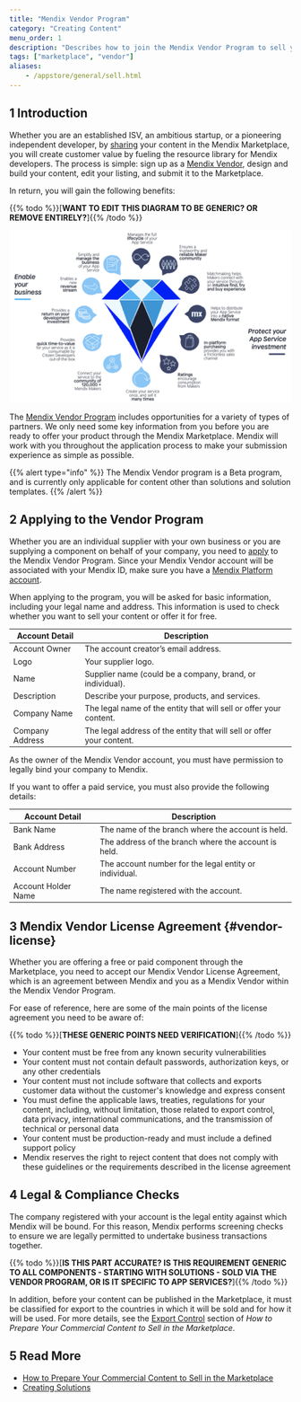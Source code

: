 ```yaml
---
title: "Mendix Vendor Program"
category: "Creating Content"
menu_order: 1
description: "Describes how to join the Mendix Vendor Program to sell your content in the Mendix Marketplace."
tags: ["marketplace", "vendor"]
aliases:
    - /appstore/general/sell.html
---
```


## 1 Introduction

Whether you are an established ISV, an ambitious startup, or a pioneering independent developer, by [sharing](/appstore/general/share-app-store-content) your content in the Mendix Marketplace, you will create customer value by fueling the resource library for Mendix developers. The process is simple: sign up as a [Mendix Vendor](https://www.mendix.com/marketplace-vendor-program/), design and build your content, edit your listing, and submit it to the Marketplace.

In return, you will gain the following benefits:

{{% todo %}}[**WANT TO EDIT THIS DIAGRAM TO BE GENERIC? OR REMOVE ENTIRELY?**]{{% /todo %}}

![](attachments/as-prepare/benefits.png)

The [Mendix Vendor Program](https://www.mendix.com/marketplace-vendor-program/) includes opportunities for a variety of types of partners. We only need some key information from you before you are ready to offer your product through the Mendix Marketplace. Mendix will work with you throughout the application process to make your submission experience as simple as possible.

{{% alert type="info" %}}
The Mendix Vendor program is a Beta program, and is currently only applicable for content other than solutions and solution templates.
{{% /alert %}}

## 2 Applying to the Vendor Program

Whether you are an individual supplier with your own business or you are supplying a component on behalf of your company, you need to [apply](https://www.mendix.com/marketplace-vendor-program/#contactForm) to the Mendix Vendor Program. Since your Mendix Vendor account will be associated with your Mendix ID, make sure you have a [Mendix Platform account](https://signup.mendix.com/). 

When applying to the program, you will be asked for basic information, including your legal name and address. This information is used to check whether you want to sell your content or offer it for free.

| Account Detail | Description |
| --- | --- |
| Account Owner | The account creator’s email address. |
| Logo | Your supplier logo. |
| Name | Supplier name (could be a company, brand, or individual). |
| Description | Describe your purpose, products, and services. |
| Company Name | The legal name of the entity that will sell or offer your content. |
| Company Address | The legal address of the entity that will sell or offer your content. |

As the owner of the Mendix Vendor account, you must have permission to legally bind your company to Mendix.

If you want to offer a paid service, you must also provide the following details:

| Account Detail | Description |
| --- | --- |
| Bank Name | The name of the branch where the account is held. |
| Bank Address | The address of the branch where the account is held. |
| Account Number | The account number for the legal entity or individual. |
| Account Holder Name | The name registered with the account. |

## 3 Mendix Vendor License Agreement {#vendor-license}

Whether you are offering a free or paid component through the Marketplace, you need to accept our Mendix Vendor License Agreement, which is an agreement between Mendix and you as a Mendix Vendor within the Mendix Vendor Program.

For ease of reference, here are some of the main points of the license agreement you need to be aware of:

{{% todo %}}[**THESE GENERIC POINTS NEED VERIFICATION**]{{% /todo %}}

* Your content must be free from any known security vulnerabilities
* Your content must not contain default passwords, authorization keys, or any other credentials
* Your content must not include software that collects and exports customer data without the customer's knowledge and express consent
* You must define the applicable laws, treaties, regulations for your content, including, without limitation, those related to export control, data privacy, international communications, and the transmission of technical or personal data
* Your content must be production-ready and must include a defined support policy
* Mendix reserves the right to reject content that does not comply with these guidelines or the requirements described in the license agreement

## 4 Legal & Compliance Checks

The company registered with your account is the legal entity against which Mendix will be bound. For this reason, Mendix performs screening checks to ensure we are legally permitted to undertake business transactions together.

{{% todo %}}[**IS THIS PART ACCURATE? IS THIS REQUIREMENT GENERIC TO ALL COMPONENTS - STARTING WITH SOLUTIONS - SOLD VIA THE VENDOR PROGRAM, OR IS IT SPECIFIC TO APP SERVICES?**]{{% /todo %}}

In addition, before your content can be published in the Marketplace, it must be classified for export to the countries in which it will be sold and for how it will be used. For more details, see the [Export Control](as-prepare#export-control) section of *How to Prepare Your Commercial Content to Sell in the Marketplace*.

## 5 Read More

* [How to Prepare Your Commercial Content to Sell in the Marketplace](as-prepare)
* [Creating Solutions](sol-solutions-guide)
